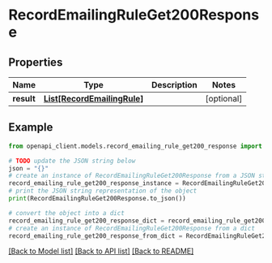 # RecordEmailingRuleGet200Response


## Properties

Name | Type | Description | Notes
------------ | ------------- | ------------- | -------------
**result** | [**List[RecordEmailingRule]**](RecordEmailingRule.md) |  | [optional] 

## Example

```python
from openapi_client.models.record_emailing_rule_get200_response import RecordEmailingRuleGet200Response

# TODO update the JSON string below
json = "{}"
# create an instance of RecordEmailingRuleGet200Response from a JSON string
record_emailing_rule_get200_response_instance = RecordEmailingRuleGet200Response.from_json(json)
# print the JSON string representation of the object
print(RecordEmailingRuleGet200Response.to_json())

# convert the object into a dict
record_emailing_rule_get200_response_dict = record_emailing_rule_get200_response_instance.to_dict()
# create an instance of RecordEmailingRuleGet200Response from a dict
record_emailing_rule_get200_response_from_dict = RecordEmailingRuleGet200Response.from_dict(record_emailing_rule_get200_response_dict)
```
[[Back to Model list]](../README.md#documentation-for-models) [[Back to API list]](../README.md#documentation-for-api-endpoints) [[Back to README]](../README.md)


